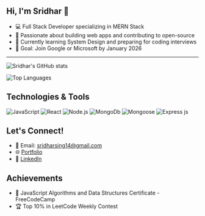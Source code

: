 ## Hi, I'm Sridhar 👋
- 💻 Full Stack Developer specializing in MERN Stack
- 🚀 Passionate about building web apps and contributing to open-source
- 🌱 Currently learning System Design and preparing for coding interviews
- 🎯 Goal: Join Google or Microsoft by January 2026


---
![Sridhar's GitHub stats](https://github-readme-stats.vercel.app/api?username=Sridharsing7570&show_icons=true&theme=radical)


![Top Languages](https://github-readme-stats.vercel.app/api/top-langs/?username=Sridharsing7570&layout=compact&theme=radical)


## Technologies & Tools
![JavaScript](https://img.shields.io/badge/Code-JavaScript-informational?style=flat&logo=javascript&color=F7DF1E)
![React](https://img.shields.io/badge/Framework-React-informational?style=flat&logo=react&color=61DAFB)
![Node.js](https://img.shields.io/badge/Backend-Node.js-informational?style=flat&logo=node.js&color=339933)
![MongoDb](https://img.shields.io/badge/Database-MongoDb-informational?style=flat&logo=mongodb&color=339933)
![Mongoose](https://img.shields.io/badge/ODM-Mongoose-informational?style=flat&logo=moongoose&color=880000)
![Express js](https://img.shields.io/badge/Framework-Express-informational?style=flat&logo=express&color=e2d922)




## Let's Connect!
- 📧 Email: [sridharsing14@gmail.com](mailto:sridharsing14@gmail.com)
- 🌐 [Portfolio](https://sidhu-portfolio.com)
- 💼 [LinkedIn](https://www.linkedin.com/in/sridhar-sing-4b7b8a244/)

## Achievements
- 📜 JavaScript Algorithms and Data Structures Certificate - FreeCodeCamp
- 🏆 Top 10% in LeetCode Weekly Contest
